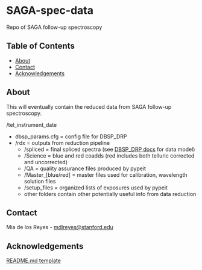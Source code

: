 # SAGA-spec-data
Repo of SAGA follow-up spectroscopy


<!-- TABLE OF CONTENTS -->
## Table of Contents

* [About](#about)
* [Contact](#contact)
* [Acknowledgements](#acknowledgements)



<!-- ABOUT THE PROJECT -->
## About

This will eventually contain the reduced data from SAGA follow-up spectroscopy.

/tel_instrument_date
* dbsp_params.cfg = config file for DBSP_DRP
* /rdx = outputs from reduction pipeline
  * /spliced = final spliced spectra (see [DBSP_DRP docs](https://dbsp-drp.readthedocs.io/en/latest/outputs.html) for data model)
  * /Science = blue and red coadds (red includes both telluric corrected and uncorrected)
  * /QA = quality assurance files produced by pypeit
  * /Master_[blue/red] = master files used for calibration, wavelength solution files 
  * /setup_files = organized lists of exposures used by pypeit
  * other folders contain other potentially useful info from data reduction

<!-- CONTACT -->
## Contact

Mia de los Reyes - mdlreyes@stanford.edu



<!-- ACKNOWLEDGEMENTS -->
## Acknowledgements

[README.md template](https://github.com/othneildrew/Best-README-Template)
